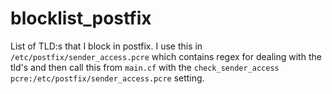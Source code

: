 # blocklist_postfix
List of TLD:s that I block in postfix. I use this in ```/etc/postfix/sender_access.pcre``` which contains regex for dealing with the tld's and then call this from ```main.cf``` with the ```check_sender_access pcre:/etc/postfix/sender_access.pcre``` setting. 
